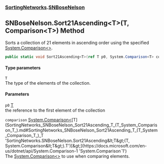 ### [SortingNetworks](SortingNetworks.md 'SortingNetworks').[SNBoseNelson](SortingNetworks_SNBoseNelson.md 'SortingNetworks.SNBoseNelson')
## SNBoseNelson.Sort21Ascending&lt;T&gt;(T, Comparison&lt;T&gt;) Method
Sorts a collection of 21 elements in ascending order using the specified [System.Comparison&lt;&gt;](https://docs.microsoft.com/en-us/dotnet/api/System.Comparison-1 'System.Comparison`1').  
```csharp
public static void Sort21Ascending<T>(ref T p0, System.Comparison<T> comparison);
```
#### Type parameters
<a name='SortingNetworks_SNBoseNelson_Sort21Ascending_T_(T_System_Comparison_T_)_T'></a>
`T`  
The type of the elements of the collection.
  
#### Parameters
<a name='SortingNetworks_SNBoseNelson_Sort21Ascending_T_(T_System_Comparison_T_)_p0'></a>
`p0` [T](SortingNetworks_SNBoseNelson_Sort21Ascending_T_(T_System_Comparison_T_).md#SortingNetworks_SNBoseNelson_Sort21Ascending_T_(T_System_Comparison_T_)_T 'SortingNetworks.SNBoseNelson.Sort21Ascending&lt;T&gt;(T, System.Comparison&lt;T&gt;).T')  
the reference to the first element of the collection
  
<a name='SortingNetworks_SNBoseNelson_Sort21Ascending_T_(T_System_Comparison_T_)_comparison'></a>
`comparison` [System.Comparison&lt;](https://docs.microsoft.com/en-us/dotnet/api/System.Comparison-1 'System.Comparison`1')[T](SortingNetworks_SNBoseNelson_Sort21Ascending_T_(T_System_Comparison_T_).md#SortingNetworks_SNBoseNelson_Sort21Ascending_T_(T_System_Comparison_T_)_T 'SortingNetworks.SNBoseNelson.Sort21Ascending&lt;T&gt;(T, System.Comparison&lt;T&gt;).T')[&gt;](https://docs.microsoft.com/en-us/dotnet/api/System.Comparison-1 'System.Comparison`1')  
The [System.Comparison&lt;&gt;](https://docs.microsoft.com/en-us/dotnet/api/System.Comparison-1 'System.Comparison`1') to use when comparing elements.
  

